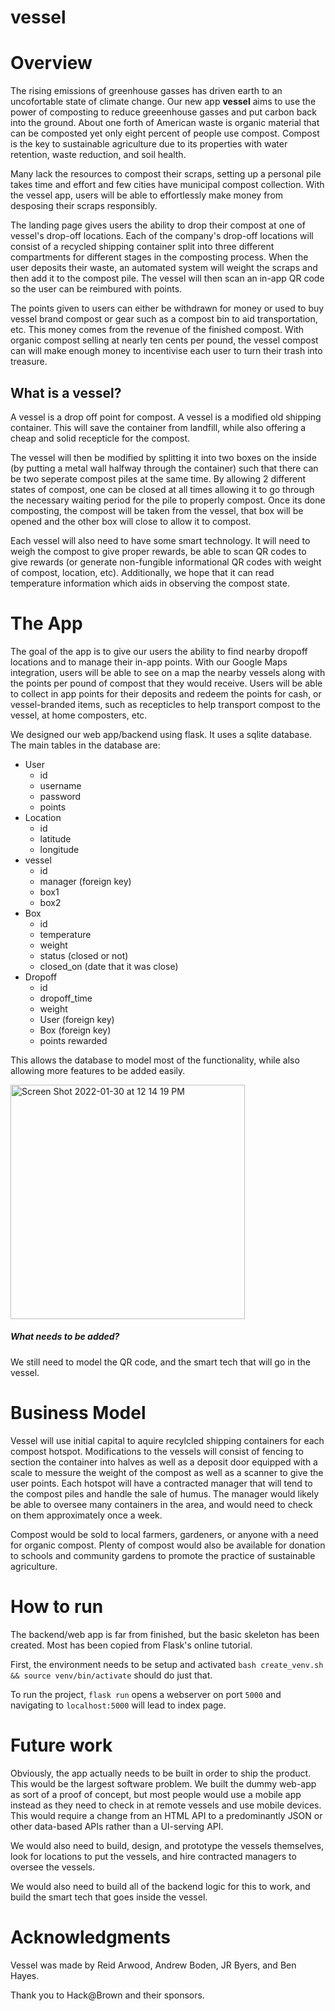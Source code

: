 # vessel

# Overview

The rising emissions of greenhouse gasses has driven earth to an uncofortable state of climate change. Our new app **vessel** aims to use the power of composting to reduce greeenhouse gasses and put carbon back into the ground. About one forth of American waste is organic material that can be composted yet only eight percent of people use compost. Compost is the key to sustainable agriculture due to its properties with water retention, waste reduction, and soil health.

Many lack the resources to compost their scraps, setting up a personal pile takes time and effort and few cities have municipal compost collection. With the vessel app, users will be able to effortlessly make money from desposing their scraps responsibly. 

The landing page gives users the ability to drop their compost at one of vessel's drop-off locations. Each of the company's drop-off locations will consist of a recycled shipping container split into three different compartments for different stages in the composting process. When the user deposits their waste, an automated system will weight the scraps and then add it to the compost pile. The vessel will then scan an in-app QR code so the user can be reimbured with points.

The points given to users can either be withdrawn for money or used to buy vessel brand compost or gear such as a compost bin to aid transportation, etc. This money comes from the revenue of the finished compost. With organic compost selling at nearly ten cents per pound, the vessel compost can will make enough money to incentivise each user to turn their trash into treasure.

## What is a vessel?
A vessel is a drop off point for compost. A vessel is a modified old shipping container. This will save the container from landfill, while also offering a cheap and solid recepticle for the compost.

The vessel will then be modified by splitting it into two boxes on the inside (by putting a metal wall halfway through the container) such that there can be two seperate compost piles at the same time. By allowing 2 different states of compost, one can be closed at all times allowing it to go through the necessary waiting period for the pile to properly compost. Once its done composting, the compost will be taken from the vessel, that box will be opened and the other box will close to allow it to compost.

Each vessel will also need to have some smart technology. It will need to weigh the compost to give proper rewards, be able to scan QR codes to give rewards (or generate non-fungible informational QR codes with weight of compost, location, etc). Additionally, we hope that it can read temperature information which aids in observing the compost state.

# The App

The goal of the app is to give our users the ability to find nearby dropoff locations and to manage their in-app points. With our Google Maps integration, users will be able to see on a map the nearby vessels along with the points per pound of compost that they would receive. Users will be able to collect in app points for their deposits and redeem the points for cash, or vessel-branded items, such as recepticles to help transport compost to the vessel, at home composters, etc.

We designed our web app/backend using flask. It uses a sqlite database. The main tables in the database are:

  - User
    + id
    + username
    + password
    + points
  - Location
    + id
    + latitude
    + longitude
  - vessel
    + id
    + manager (foreign key)
    + box1
    + box2
  - Box
    + id
    + temperature
    + weight
    + status (closed or not)
    + closed_on (date that it was close)
  - Dropoff
    + id
    + dropoff_time
    + weight
    + User (foreign key)
    + Box (foreign key)
    + points rewarded

This allows the database to model most of the functionality, while also allowing more features to be added easily. 

<img width="375" alt="Screen Shot 2022-01-30 at 12 14 19 PM" src="https://user-images.githubusercontent.com/77899192/151709815-d94fc692-3655-4702-8f7e-6e53af3a874a.png">


##### What needs to be added? 
We still need to model the QR code, and the smart tech that will go in the vessel.

# Business Model

Vessel will use initial capital to aquire recylcled shipping containers for each compost hotspot. Modifications to the vessels will consist of fencing to section the container into halves as well as a deposit door equipped with a scale to messure the weight of the compost as well as a scanner to give the user points. Each hotspot will have a contracted manager that will tend to the compost piles and handle the sale of humus. The manager would likely be able to oversee many containers in the area, and would need to check on them approximately once a week.

Compost would be sold to local farmers, gardeners, or anyone with a need for organic compost. Plenty of compost would also be available for donation to schools and community gardens to promote the practice of sustainable agriculture.

# How to run
The backend/web app is far from finished, but the basic skeleton has been created. Most has been copied from Flask's online tutorial.


First, the environment needs to be setup and activated `bash create_venv.sh && source venv/bin/activate` should do just that. 

To run the project, `flask run` opens a webserver on port `5000` and navigating to `localhost:5000` will lead to index page.

# Future work

Obviously, the app actually needs to be built in order to ship the product. This would be the largest software problem. We built the dummy web-app as sort of a proof of concept, but most people would use a mobile app instead as they need to check in at remote vessels and use mobile devices. This would require a change from an HTML API to a predominantly JSON or other data-based APIs rather than a UI-serving API.

We would also need to build, design, and prototype the vessels themselves, look for locations to put the vessels, and hire contracted managers to oversee the vessels.

We would also need to build all of the backend logic for this to work, and build the smart tech that goes inside the vessel.

# Acknowledgments

Vessel was made by Reid Arwood, Andrew Boden, JR Byers, and Ben Hayes. 

Thank you to Hack@Brown and their sponsors.

